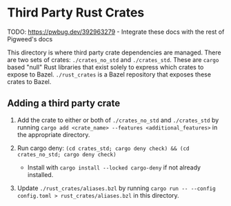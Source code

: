 # Third Party Rust Crates

TODO: https://pwbug.dev/392963279 - Integrate these docs with the rest of
    Pigweed's docs

This directory is where third party crate dependencies are managed.  There are
two sets of crates: `./crates_no_std` and `./crates_std`.  These are `cargo`
based "null" Rust libraries that exist solely to express which crates to expose
to Bazel.  `./rust_crates` is a Bazel repository that exposes these crates to
Bazel.

## Adding a third party crate

1. Add the crate to either or both of `./crates_no_std` and `./crates_std`
   by running `cargo add <crate_name> --features <additional_features>` in the
   appropriate directory.
2. Run cargo deny:
   `(cd crates_std; cargo deny check) && (cd crates_no_std; cargo deny check)`

   * Install with `cargo install --locked cargo-deny` if not already installed.
3. Update `./rust_crates/aliases.bzl` by running
   `cargo run -- --config config.toml > rust_crates/aliases.bzl` in this
   directory.
